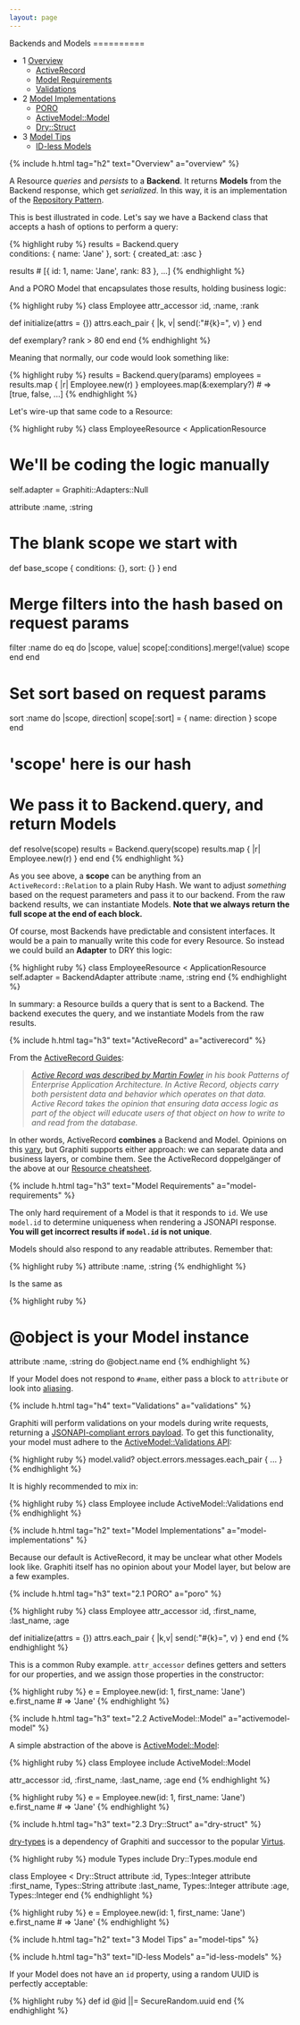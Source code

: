 ```yaml
---
layout: page
---
```


<div markdown="1" class="toc col-md-3">
Backends and Models
==========

* 1 [Overview](#overview)
  * [ActiveRecord](#activerecord)
  * [Model Requirements](#model-requirements)
  * [Validations](#validations)
* 2 [Model Implementations](#model-implementations)
  * [PORO](#poro)
  * [ActiveModel::Model](#activemodel-model)
  * [Dry::Struct](#dry-struct)
* 3 [Model Tips](#model-tips)
  * [ID-less Models](#id-less-models)
</div>

<div markdown="1" class="col-md-8">

{% include h.html tag="h2" text="Overview" a="overview" %}

A Resource *queries* and *persists* to a **Backend**. It returns
**Models** from the Backend response, which get *serialized*. In this way, it is
an implementation of the [Repository Pattern](https://martinfowler.com/eaaCatalog/repository.html).

This is best illustrated in code. Let's say we have a Backend class
that accepts a hash of options to perform a query:

{% highlight ruby %}
results = Backend.query \
  conditions: { name: 'Jane' },
  sort: { created_at: :asc }

results # [{ id: 1, name: 'Jane', rank: 83 }, ...]
{% endhighlight %}

And a PORO Model that encapsulates those results, holding business logic:

{% highlight ruby %}
class Employee
  attr_accessor :id, :name, :rank

  def initialize(attrs = {})
    attrs.each_pair { |k, v| send(:"#{k}=", v) }
  end

  def exemplary?
    rank > 80
  end
end
{% endhighlight %}

Meaning that normally, our code would look something like:

{% highlight ruby %}
results = Backend.query(params)
employees = results.map { |r| Employee.new(r) }
employees.map(&:exemplary?) # => [true, false, ...]
{% endhighlight %}

Let's wire-up that same code to a Resource:

{% highlight ruby %}
class EmployeeResource < ApplicationResource
  # We'll be coding the logic manually
  self.adapter = Graphiti::Adapters::Null

  attribute :name, :string

  # The blank scope we start with
  def base_scope
    { conditions: {}, sort: {}  }
  end

  # Merge filters into the hash based on request params
  filter :name do
    eq do |scope, value|
      scope[:conditions].merge!(value)
      scope
    end
  end

  # Set sort based on request params
  sort :name do |scope, direction|
    scope[:sort] = { name: direction }
    scope
  end

  # 'scope' here is our hash
  # We pass it to Backend.query, and return Models
  def resolve(scope)
    results = Backend.query(scope)
    results.map { |r| Employee.new(r) }
  end
end
{% endhighlight %}

As you see above, a **scope** can be anything from an
`ActiveRecord::Relation` to a plain Ruby Hash. We want to adjust
*something* based on the request parameters and pass it to our backend.
From the raw backend results, we can instantiate Models. **Note that we
always return the full scope at the end of each block.**

Of course, most Backends have predictable and consistent interfaces. It
would be a pain to manually write this code for every Resource. So
instead we could build an **Adapter** to DRY this logic:

{% highlight ruby %}
class EmployeeResource < ApplicationResource
  self.adapter = BackendAdapter
  attribute :name, :string
end
{% endhighlight %}

In summary: a Resource builds a query that is sent to a Backend. The
backend executes the query, and we instantiate Models from the raw
results.

{% include h.html tag="h3" text="ActiveRecord" a="activerecord" %}

From the [ActiveRecord Guides](https://guides.rubyonrails.org/active_record_basics.html#the-active-record-pattern):

> *[Active Record was described by Martin Fowler](https://www.martinfowler.com/eaaCatalog/activeRecord.html) in his book Patterns of Enterprise Application Architecture. In Active Record, objects carry both persistent data and behavior which operates on that data. Active Record takes the opinion that ensuring data access logic as part of the object will educate users of that object on how to write to and read from the database.*

In other words, ActiveRecord **combines** a Backend and Model.
Opinions on this [vary](https://blog.lelonek.me/why-is-your-rails-application-still-coupled-to-activerecord-efe34d657c91),
but Graphiti supports either approach: we can separate data and business layers, or
combine them. See the ActiveRecord doppelgänger of the above at our
[Resource cheatsheet]({{site.github.url}}/cheatsheet).

{% include h.html tag="h3" text="Model Requirements"
a="model-requirements" %}

The only hard requirement of a Model is that it responds to `id`. We use
`model.id` to determine uniqueness when rendering a JSONAPI response.
**You will get incorrect results if `model.id` is not unique**.

Models should also respond to any readable attributes. Remember that:

{% highlight ruby %}
attribute :name, :string
{% endhighlight %}

Is the same as

{% highlight ruby %}
# @object is your Model instance
attribute :name, :string do
  @object.name
end
{% endhighlight %}

If your Model does not respond to `#name`, either pass a block to `attribute` or
look into [aliasing](https://blog.bigbinary.com/2012/01/08/alias-vs-alias-method.html).

{% include h.html tag="h4" text="Validations" a="validations" %}

Graphiti will perform validations on your models during write requests,
returning a [JSONAPI-compliant errors payload](http://jsonapi.org/format/#errors).
To get this functionality, your model must adhere to the
[ActiveModel::Validations API](https://api.rubyonrails.org/classes/ActiveModel/Validations.html):

{% highlight ruby %}
model.valid?
object.errors.messages.each_pair { ... }
{% endhighlight %}

It is highly recommended to mix in:

{% highlight ruby %}
class Employee
  include ActiveModel::Validations
end
{% endhighlight %}

{% include h.html tag="h2" text="Model Implementations" a="model-implementations" %}

Because our default is ActiveRecord, it may be unclear what other Models
look like. Graphiti itself has no opinion about your Model layer, but
below are a few examples.

{% include h.html tag="h3" text="2.1 PORO" a="poro" %}

{% highlight ruby %}
class Employee
  attr_accessor :id,
    :first_name,
    :last_name,
    :age

  def initialize(attrs = {})
    attrs.each_pair { |k,v| send(:"#{k}=", v) }
  end
end
{% endhighlight %}

This is a common Ruby example. `attr_accessor` defines getters and
setters for our properties, and we assign those properties in the
constructor:

{% highlight ruby %}
e = Employee.new(id: 1, first_name: 'Jane')
e.first_name # => 'Jane'
{% endhighlight %}

{% include h.html tag="h3" text="2.2 ActiveModel::Model" a="activemodel-model" %}

A simple abstraction of the above is [ActiveModel::Model](https://api.rubyonrails.org/classes/ActiveModel/Model.html):

{% highlight ruby %}
class Employee
  include ActiveModel::Model

  attr_accessor :id,
    :first_name,
    :last_name,
    :age
end
{% endhighlight %}

{% highlight ruby %}
e = Employee.new(id: 1, first_name: 'Jane')
e.first_name # => 'Jane'
{% endhighlight %}

{% include h.html tag="h3" text="2.3 Dry::Struct" a="dry-struct" %}

[dry-types](https://dry-rb.org/gems/dry-types) is a dependency of Graphiti and successor to the popular [Virtus](https://github.com/solnic/virtus).

{% highlight ruby %}
module Types
  include Dry::Types.module
end

class Employee < Dry::Struct
  attribute :id, Types::Integer
  attribute :first_name, Types::String
  attribute :last_name, Types::Integer
  attribute :age, Types::Integer
end
{% endhighlight %}

{% highlight ruby %}
e = Employee.new(id: 1, first_name: 'Jane')
e.first_name # => 'Jane'
{% endhighlight %}

{% include h.html tag="h2" text="3 Model Tips" a="model-tips" %}

{% include h.html tag="h3" text="ID-less Models" a="id-less-models" %}

If your Model does not have an `id` property, using a random UUID is
perfectly acceptable:

{% highlight ruby %}
def id
  @id ||= SecureRandom.uuid
end
{% endhighlight %}
